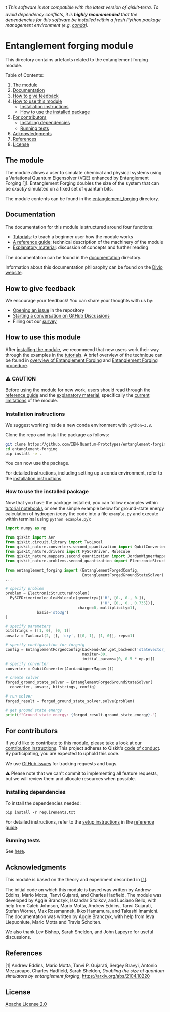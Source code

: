 :exclamation: _This software is not compatible with the latest version of qiskit-terra. To avoid dependency conflicts, it is **highly recommended** that the dependencies for this software be installed within a fresh Python package management environment (e.g. [conda](https://docs.conda.io/en/latest/))._

# Entanglement forging module
This directory contains artefacts related to the entanglement forging module.

Table of Contents:
1. <a href="#the-module">The module</a>
2. <a href="#documentation">Documentation</a>
3. <a href="#how-to-give-feedback">How to give feedback</a>
4. <a href="#how-to-use-this-module">How to use this module</a>
    - <a href="#installation-instructions">Installation instructions</a>
    - <a href="#how-to-use-the-installed-package">How to use the installed package</a>
5. <a href="#for-contributors">For contributors</a>
    - <a href="#installing-dependencies">Installing dependencies</a>
    - <a href="#running-tests">Running tests</a>
6. <a href="#acknowledgments">Acknowledgments</a>
7. <a href="#references">References</a>
8. <a href="#license">License</a>

## The module
The module allows a user to simulate chemical and physical systems using a Variational Quantum Eigensolver (VQE) enhanced by Entanglement Forging  [[1]](./README.md#references). Entanglement Forging doubles the size of the system that can be *exactly* simulated on a fixed set of quantum bits.

The module contents can be found in the [entanglement_forging](./entanglement_forging/) directory.

## Documentation
The documentation for this module is structured around four functions:
- [Tutorials](./documentation/1-tutorials/): to teach a beginner user how the module works
- [A reference guide](./documentation/2-reference_guide/): technical description of the machinery of the module
- [Explanatory material](./documentation/3-explanatory_material/): discussion of concepts and further reading

The documentation can be found in the [documentation](./documentation/) directory.

Information about this documentation philosophy can be found on the [Divio website](https://documentation.divio.com).

## How to give feedback
We encourage your feedback! You can share your thoughts with us by:
- [Opening an issue](https://github.com/IBM-Quantum-Prototypes/entanglement-forging/issues) in the repository
- [Starting a conversation on GitHub Discussions](https://github.com/IBM-Quantum-Prototypes/entanglement-forging/discussions)
- Filling out our [survey](https://airtable.com/shrFxJXYzjxf5tFvx)

## How to use this module

After [installing the module](./README.md#installation-instructions), we recommend that new users work their way through the examples in the [tutorials](./documentation/1-tutorials/). A brief overview of the technique can be found in [overview of Entanglement Forging](./documentation/3-explanatory_material/explanatory_material.md#overview-of-entanglement-forging) and [Entanglement Forging procedure](./documentation/3-explanatory_material/explanatory_material.md#entanglement-forging-procedure).

### ⚠️ CAUTION

Before using the module for new work, users should read through the [reference guide](./documentation/2-reference_guide/reference_guide.md) and the [explanatory material](./documentation/3-explanatory_material/explanatory_material.md), specifically the [current limitations](./documentation/3-explanatory_material/explanatory_material.md#%EF%B8%8F-current-limitations) of the module.

### Installation instructions
We suggest working inside a new conda environment with `python=3.8`.

Clone the repo and install the package as follows:
```bash
git clone https://github.com/IBM-Quantum-Prototypes/entanglement-forging.git
cd entanglement-forging
pip install -e .
```
You can now use the package.

For detailed instructions, including setting up a conda environment, refer to the [installation instructions](./documentation/2-reference_guide/reference_guide.md#installation-instructions).

### How to use the installed package

Now that you have the package installed, you can follow examples within [tutorial notebooks](./documentation/1-tutorials)
or see the simple example below for ground-state energy calculation of hydrogen (copy the code into a file `example.py` and execute within terminal using   `python example.py`):

```python
import numpy as np

from qiskit import Aer
from qiskit.circuit.library import TwoLocal
from qiskit_nature.converters.second_quantization import QubitConverter
from qiskit_nature.drivers import PySCFDriver, Molecule
from qiskit_nature.mappers.second_quantization import JordanWignerMapper
from qiskit_nature.problems.second_quantization import ElectronicStructureProblem

from entanglement_forging import (EntanglementForgedConfig,
                                  EntanglementForgedGroundStateSolver)
...

# specify problem
problem = ElectronicStructureProblem(
  PySCFDriver(molecule=Molecule(geometry=[('H', [0., 0., 0.]),
                                          ('H', [0., 0., 0.735])],
                                charge=0, multiplicity=1),
              basis='sto3g')
)

# specify parameters
bitstrings = [[1, 0], [0, 1]]
ansatz = TwoLocal(2, [], 'cry', [[0, 1], [1, 0]], reps=1)

# specify configuration for forgnig
config = EntanglementForgedConfig(backend=Aer.get_backend('statevector_simulator'),
                                  maxiter=30,
                                  initial_params=[0, 0.5 * np.pi])
# specify converter
converter = QubitConverter(JordanWignerMapper())

# create solver
forged_ground_state_solver = EntanglementForgedGroundStateSolver(
  converter, ansatz, bitstrings, config)

# run solver
forged_result = forged_ground_state_solver.solve(problem)

# get ground state energy
print(f"Ground state energy: {forged_result.ground_state_energy}.")
```

## For contributors

If you'd like to contribute to this module, please take a look at our
[contribution instructions](./documentation/2-reference_guide/reference_guide.md#contribution-guide). This project adheres to Qiskit's [code of conduct](CODE_OF_CONDUCT.md). By participating, you are expected to uphold this code.

We use [GitHub issues](https://github.com/IBM-Quantum-Prototypes/entanglement-forging/issues) for tracking requests and bugs.

⚠️ Please note that we can't commit to implementing all feature requests, but we will review them and allocate resources when possible.

### Installing dependencies

To install the dependencies needed:
```
pip install -r requirements.txt
```
For detailed instructions, refer to the [setup instructions](./documentation/2-reference_guide/reference_guide.md#initial-set-up-and-installing-dependencies) in the [reference guide](./documentation/2-reference_guide/reference_guide.md).

### Running tests

See [here](./documentation/2-reference_guide/reference_guide.md#running-tests).

## Acknowledgments

This module is based on the theory and experiment described in [[1]](./README.md#references).

The initial code on which this module is based was written by Andrew Eddins, Mario Motta, Tanvi Gujarati, and Charles Hadfield. The module was developed by Aggie Branczyk, Iskandar Sitdikov, and Luciano Bello, with help from Caleb Johnson, Mario Motta, Andrew Eddins, Tanvi Gujarati, Stefan Wörner, Max Rossmannek, Ikko Hamamura, and Takashi Imamichi. The documentation was written by Aggie Branczyk, with help from Ieva Liepuoniute, Mario Motta and Travis Scholten.

We also thank Lev Bishop, Sarah Sheldon, and John Lapeyre for useful discussions.

## References
[1] Andrew Eddins, Mario Motta, Tanvi P. Gujarati, Sergey Bravyi, Antonio Mezzacapo, Charles Hadfield, Sarah Sheldon, *Doubling the size of quantum simulators by entanglement forging*, https://arxiv.org/abs/2104.10220

## License

[Apache License 2.0](LICENSE.txt)

